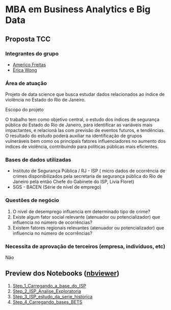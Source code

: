 # MBA em Business Analytics e Big Data
## Proposta TCC<br>

### Integrantes do grupo

- [Americo Freitas](https://github.com/americofreitasjr)
- [Erica Wong](https://github.com/Erica-Wong)

### Área de atuação

Projeto de data science que busca estudar dados relacionados ao índice de violência no Estado do Rio de Janeiro.

Escopo do projeto

O trabalho tem como objetivo central, o estudo dos índices de segurança pública do Estado do Rio de Janeiro, para identificar as variáveis mais impactantes, e relacioná las com previsão de eventos futuros, e tendências. O resultado do estudo poderá auxiliar na identificação de grupos vulneráveis bem como os principais fatores influenciadores no aumento dos índices de violência, contribuindo para políticas públicas mais eficientes.

### Bases de dados utilizadas

- Instituto de Segurança Pública / RJ - ISP ( micro dados de ocorrência de crimes disponibilizados pela secretaria de segurança pública do Rio de Janeiro pela então Chefe do Gabinete do ISP, Livia Floret)
- SGS - BACEN (Série de nível de emprego)

### Questões de negócio

1. O nível de desemprego influencia em determinado tipo de crime?
2. Existe algum fator social relevante (atenuador ou potencializador) que influencia no número de ocorrências?
3. Existem fatores regionais relevantes (atenuador ou potencializador) que influencia no número de ocorrências?


### Necessita de aprovação de terceiros (empresa, indivíduos, etc)

Não


## Preview dos Notebooks ([nbviewer](https://nbviewer.jupyter.org/))

 1. [Step_1_Carregando_a_base_do_ISP](https://nbviewer.jupyter.org/github/americofreitasjr/AnaliseSegurancaPublicaRJ/blob/master/Step_1_Carregando_a_base_do_ISP.ipynb)
 2. [Step_2_ISP_Analise_Exploratoria](https://nbviewer.jupyter.org/github/americofreitasjr/AnaliseSegurancaPublicaRJ/blob/master/Step_2_ISP_Analise_Exploratoria.ipynb)
 3. [Step_3_ISP_estudo_da_serie_historica](https://nbviewer.jupyter.org/github/americofreitasjr/AnaliseSegurancaPublicaRJ/blob/master/Step_3_ISP_estudo_da_serie_historica.ipynb)
 4. [Step_4_Carregando_bases_BETS](https://nbviewer.jupyter.org/github/americofreitasjr/AnaliseSegurancaPublicaRJ/blob/master/Step_4_Carregando_bases_BETS.ipynb)
        
